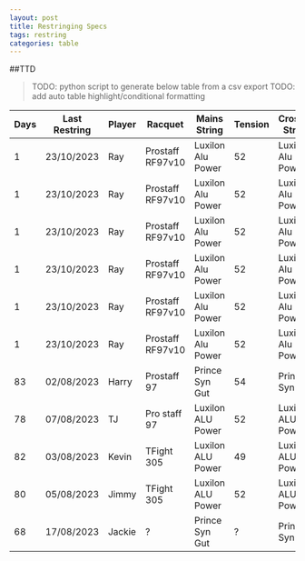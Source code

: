 ```yaml
---
layout: post
title: Restringing Specs
tags: restring
categories: table
---
```


##TTD

>TODO: python script to generate below table from a csv export
>TODO: add auto table highlight/conditional formatting


| Days | Last Restring | Player | Racquet          | Mains String      | Tension | Crosses String    | Tension |
| ---- | ------------- | ------ | ---------------- | ----------------- | ------- | ----------------- | ------- |
| 1    | 23/10/2023    | Ray    | Prostaff RF97v10 | Luxilon Alu Power | 52      | Luxilon Alu Power | 50      |
| 1    | 23/10/2023    | Ray    | Prostaff RF97v10 | Luxilon Alu Power | 52      | Luxilon Alu Power | 50      |
| 1    | 23/10/2023    | Ray    | Prostaff RF97v10 | Luxilon Alu Power | 52      | Luxilon Alu Power | 50      |
| 1    | 23/10/2023    | Ray    | Prostaff RF97v10 | Luxilon Alu Power | 52      | Luxilon Alu Power | 50      |
| 1    | 23/10/2023    | Ray    | Prostaff RF97v10 | Luxilon Alu Power | 52      | Luxilon Alu Power | 50      |
| 1    | 23/10/2023    | Ray    | Prostaff RF97v10 | Luxilon Alu Power | 52      | Luxilon Alu Power | 50      |
| 83   | 02/08/2023    | Harry	| Prostaff 97      | Prince Syn Gut    | 54	     | Prince Syn Gut    | 54      |
| 78   | 07/08/2023    | TJ	    | Pro staff 97	   | Luxilon ALU Power | 52	     | Luxilon ALU Power | 52      |
| 82   | 03/08/2023    | Kevin	| TFight 305	   | Luxilon ALU Power | 49	     | Luxilon ALU Power | 49      |
| 80   | 05/08/2023    | Jimmy	| TFight 305	   | Luxilon ALU Power | 52	     | Luxilon ALU Power | 52      |
| 68   | 17/08/2023    | Jackie | ?	               | Prince Syn Gut    | ?	     | Prince Syn Gut    | ?       |




